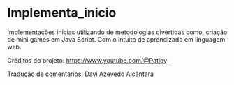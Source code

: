 # Implementa_inicio
Implementações inicias utilizando de metodologias divertidas como, criação de mini games em Java Script. Com o intuito de aprendizado em linguagem web.

Créditos do projeto: https://www.youtube.com/@Patlov_

Tradução de comentarios: Davi Azevedo Alcântara
